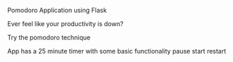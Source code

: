 Pomodoro Application using Flask

Ever feel like your productivity is down?

Try the pomodoro technique 

App has a 25 minute timer with some basic functionality pause start restart